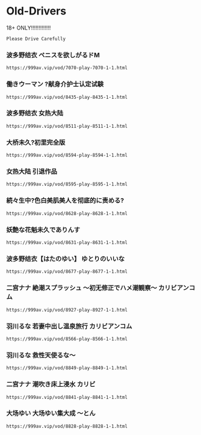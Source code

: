 # Old-Drivers
18+ ONLY!!!!!!!!!!!!!

```
Please Drive Carefully
```

### 波多野结衣 ペニスを欲しがるドM
```
https://999av.vip/vod/7070-play-7070-1-1.html
```

### 働きウーマン ?献身介护士认定试験
```
https://999av.vip/vod/8435-play-8435-1-1.html
```

### 波多野结衣 女热大陆
```
https://999av.vip/vod/8511-play-8511-1-1.html
```

### 大桥未久?初里完全版
```
https://999av.vip/vod/8594-play-8594-1-1.html
```

### 女热大陆 引退作品
```
https://999av.vip/vod/8595-play-8595-1-1.html
```

### 続々生中?色白美肌美人を彻底的に责める?
```
https://999av.vip/vod/8628-play-8628-1-1.html
```

### 妖艶な花魁未久でありんす
```
https://999av.vip/vod/8631-play-8631-1-1.html
```

### 波多野结衣【はたのゆい】 ゆとりのいいな
```
https://999av.vip/vod/8677-play-8677-1-1.html
```

### 二宫ナナ 絶潮スプラッシュ ～初无修正でハメ潮観察～ カリビアンコム
```
https://999av.vip/vod/8927-play-8927-1-1.html
```

### 羽川るな 若妻中出し温泉旅行 カリビアンコム
```
https://999av.vip/vod/8566-play-8566-1-1.html
```

### 羽川るな 救性天使るな～
```
https://999av.vip/vod/8849-play-8849-1-1.html
```

### 二宫ナナ 潮吹き床上浸水 カリビ
```
https://999av.vip/vod/8841-play-8841-1-1.html
```

### 大场ゆい 大场ゆい集大成 ～とん
```
https://999av.vip/vod/8828-play-8828-1-1.html
```


